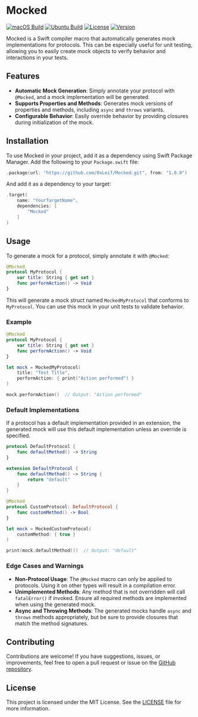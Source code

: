 # Mocked

[![macOS Build](https://img.shields.io/github/actions/workflow/status/0xLeif/Mocked/macOS.yml?label=macOS&branch=main)](https://github.com/0xLeif/Mocked/actions/workflows/macOS.yml)
[![Ubuntu Build](https://img.shields.io/github/actions/workflow/status/0xLeif/Mocked/ubuntu.yml?label=Ubuntu&branch=main)](https://github.com/0xLeif/Mocked/actions/workflows/ubuntu.yml)
[![License](https://img.shields.io/github/license/0xLeif/Mocked)](https://github.com/0xLeif/Mocked/blob/main/LICENSE)
[![Version](https://img.shields.io/github/v/release/0xLeif/Mocked)](https://github.com/0xLeif/Mocked/releases)

Mocked is a Swift compiler macro that automatically generates mock implementations for protocols. This can be especially useful for unit testing, allowing you to easily create mock objects to verify behavior and interactions in your tests.

## Features

- **Automatic Mock Generation**: Simply annotate your protocol with `@Mocked`, and a mock implementation will be generated.
- **Supports Properties and Methods**: Generates mock versions of properties and methods, including `async` and `throws` variants.
- **Configurable Behavior**: Easily override behavior by providing closures during initialization of the mock.

## Installation

To use Mocked in your project, add it as a dependency using Swift Package Manager. Add the following to your `Package.swift` file:

```swift
.package(url: "https://github.com/0xLeif/Mocked.git", from: "1.0.0")
```

And add it as a dependency to your target:

```swift
.target(
    name: "YourTargetName",
    dependencies: [
        "Mocked"
    ]
)
```

## Usage

To generate a mock for a protocol, simply annotate it with `@Mocked`:

```swift
@Mocked
protocol MyProtocol {
    var title: String { get set }
    func performAction() -> Void
}
```

This will generate a mock struct named `MockedMyProtocol` that conforms to `MyProtocol`. You can use this mock in your unit tests to validate behavior.

### Example

```swift
@Mocked
protocol MyProtocol {
    var title: String { get set }
    func performAction() -> Void
}

let mock = MockedMyProtocol(
    title: "Test Title",
    performAction: { print("Action performed") }
)

mock.performAction()  // Output: "Action performed"
```

### Default Implementations

If a protocol has a default implementation provided in an extension, the generated mock will use this default implementation unless an override is specified.

```swift
protocol DefaultProtocol {
    func defaultMethod() -> String
}

extension DefaultProtocol {
    func defaultMethod() -> String {
        return "default"
    }
}

@Mocked
protocol CustomProtocol: DefaultProtocol {
    func customMethod() -> Bool
}

let mock = MockedCustomProtocol(
    customMethod: { true }
)

print(mock.defaultMethod())  // Output: "default"
```

### Edge Cases and Warnings

- **Non-Protocol Usage**: The `@Mocked` macro can only be applied to protocols. Using it on other types will result in a compilation error.
- **Unimplemented Methods**: Any method that is not overridden will call `fatalError()` if invoked. Ensure all required methods are implemented when using the generated mock.
- **Async and Throwing Methods**: The generated mocks handle `async` and `throws` methods appropriately, but be sure to provide closures that match the method signatures.

## Contributing

Contributions are welcome! If you have suggestions, issues, or improvements, feel free to open a pull request or issue on the [GitHub repository](https://github.com/0xLeif/Mocked).

## License

This project is licensed under the MIT License. See the [LICENSE](LICENSE) file for more information.


